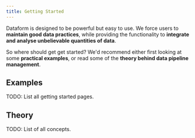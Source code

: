 ```yaml
---
title: Getting Started
---
```


Dataform is designed to be powerful but easy to use. We force users to **maintain good data practices**, while providing the functionality to **integrate and analyse unbelievable quantities of data**.

So where should get get started? We'd recommend either first looking at some **practical examples**, or read some of the **theory behind data pipeline management**.

## Examples

TODO: List all getting started pages.

## Theory

TODO: List of all concepts.
